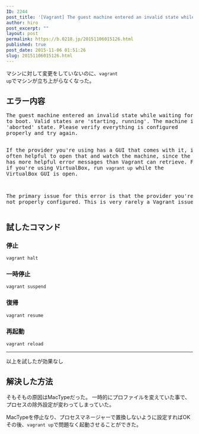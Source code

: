 ```yaml
---
ID: 2244
post_title: '[Vagrant] The guest machine entered an invalid state while waiting for it'
author: hiro
post_excerpt: ""
layout: post
permalink: https://b.0218.jp/20151106015126.html
published: true
post_date: 2015-11-06 01:51:26
slug: 20151106015126.html
---
```

マシンに対して変更をしていないのに、<code>vagrant up</code>でマシンが立ち上がらなくなった。
<!--more-->
<h2>エラー内容</h2>
<pre class="cmd">The guest machine entered an invalid state while waiting for it
to boot. Valid states are 'starting, running'. The machine is in the
'aborted' state. Please verify everything is configured
properly and try again.

If the provider you're using has a GUI that comes with it,
it is often helpful to open that and watch the machine, since the
GUI often has more helpful error messages than Vagrant can retrieve.
For example, if you're using VirtualBox, run `vagrant up` while the
VirtualBox GUI is open.

The primary issue for this error is that the provider you're using
is not properly configured. This is very rarely a Vagrant issue.</pre>

<h2>試したコマンド</h2>
<h3>停止</h3>
<pre class="language-bash"><code>vagrant halt</code></pre>

<h3>一時停止</h3>
<pre class="language-bash"><code>vagrant suspend</code></pre>

<h3>復帰</h3>
<pre class="language-bash"><code>vagrant resume</code></pre>

<h3>再起動</h3>
<pre class="language-bash"><code>vagrant reload</code></pre>

<hr />

以上を試したが効果なし

<h2>解決した方法</h2>
そもそもの原因はMacTypeだった。
一時的にプロファイルを変えていた事で、プロセスの除外設定が変わってしまっていた。

MacTypeを停止なり、プロセスマネージャーで置換しないように設定すればOK
その後、<code>vagrant up</code>で問題なく起動させることができた。